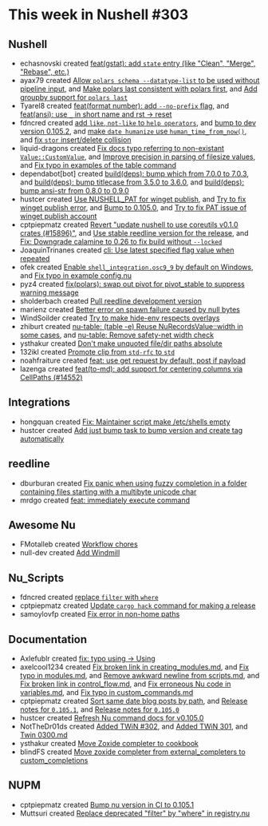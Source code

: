 # This week in Nushell #303

## Nushell

- echasnovski created [feat(gstat): add `state` entry (like "Clean", "Merge", "Rebase", etc.)](https://github.com/nushell/nushell/pull/15965)
- ayax79 created [Allow `polars schema --datatype-list` to be used without pipeline input](https://github.com/nushell/nushell/pull/15964), and [Make polars last consistent with polars first](https://github.com/nushell/nushell/pull/15963), and [Add groupby support for `polars last`](https://github.com/nushell/nushell/pull/15953)
- Tyarel8 created [feat(format number): add `--no-prefix` flag](https://github.com/nushell/nushell/pull/15960), and [feat(ansi): use `_` in short name and rst -> reset](https://github.com/nushell/nushell/pull/15907)
- fdncred created [add `like`, `not-like` to `help operators`](https://github.com/nushell/nushell/pull/15959), and [bump to dev version 0.105.2](https://github.com/nushell/nushell/pull/15952), and [make `date humanize` use `human_time_from_now()`](https://github.com/nushell/nushell/pull/15918), and [fix `stor` insert/delete collision](https://github.com/nushell/nushell/pull/15838)
- liquid-dragons created [Fix docs typo referring to non-existant `Value::CustomValue`](https://github.com/nushell/nushell/pull/15954), and [Improve precision in parsing of filesize values](https://github.com/nushell/nushell/pull/15950), and [Fix typo in examples of the table command](https://github.com/nushell/nushell/pull/15925)
- dependabot[bot] created [build(deps): bump which from 7.0.0 to 7.0.3](https://github.com/nushell/nushell/pull/15937), and [build(deps): bump titlecase from 3.5.0 to 3.6.0](https://github.com/nushell/nushell/pull/15936), and [build(deps): bump ansi-str from 0.8.0 to 0.9.0](https://github.com/nushell/nushell/pull/15935)
- hustcer created [Use NUSHELL_PAT for winget publish](https://github.com/nushell/nushell/pull/15934), and [Try to fix winget publish error](https://github.com/nushell/nushell/pull/15933), and [Bump to 0.105.0](https://github.com/nushell/nushell/pull/15930), and [Try to fix PAT issue of winget publish account](https://github.com/nushell/nushell/pull/15922)
- cptpiepmatz created [Revert "update nushell to use coreutils v0.1.0 crates (#15896)"](https://github.com/nushell/nushell/pull/15932), and [Use stable reedline version for the release](https://github.com/nushell/nushell/pull/15931), and [Fix: Downgrade calamine to 0.26 to fix build without `--locked`](https://github.com/nushell/nushell/pull/15908)
- JoaquinTrinanes created [cli: Use latest specified flag value when repeated](https://github.com/nushell/nushell/pull/15919)
- ofek created [Enable `shell_integration.osc9_9` by default on Windows](https://github.com/nushell/nushell/pull/15914), and [Fix typo in example config.nu](https://github.com/nushell/nushell/pull/15910)
- pyz4 created [fix(polars): swap out pivot for pivot_stable to suppress warning message](https://github.com/nushell/nushell/pull/15913)
- sholderbach created [Pull reedline development version](https://github.com/nushell/nushell/pull/15912)
- marienz created [Better error on spawn failure caused by null bytes](https://github.com/nushell/nushell/pull/15911)
- WindSoilder created [Try to make hide-env respects overlays](https://github.com/nushell/nushell/pull/15904)
- zhiburt created [nu-table: (table -e) Reuse NuRecordsValue::width in some cases](https://github.com/nushell/nushell/pull/15902), and [nu-table: Remove safety-net width check](https://github.com/nushell/nushell/pull/15901)
- ysthakur created [Don't make unquoted file/dir paths absolute](https://github.com/nushell/nushell/pull/15878)
- 132ikl created [Promote clip from `std-rfc` to `std`](https://github.com/nushell/nushell/pull/15877)
- noahfraiture created [feat: use get request by default, post if payload](https://github.com/nushell/nushell/pull/15862)
- lazenga created [feat(to-md): add support for centering columns via CellPaths (#14552)](https://github.com/nushell/nushell/pull/15861)

## Integrations

- hongquan created [Fix: Maintainer script make /etc/shells empty](https://github.com/nushell/integrations/pull/60)
- hustcer created [Add just bump task to bump version and create tag automatically](https://github.com/nushell/integrations/pull/59)

## reedline

- dburburan created [Fix panic when using fuzzy completion in a folder containing files starting with a multibyte unicode char](https://github.com/nushell/reedline/pull/918)
- mrdgo created [feat: immediately execute command](https://github.com/nushell/reedline/pull/882)

## Awesome Nu

- FMotalleb created [Workflow chores](https://github.com/nushell/awesome-nu/pull/126)
- null-dev created [Add Windmill](https://github.com/nushell/awesome-nu/pull/125)

## Nu_Scripts

- fdncred created [replace `filter` with `where`](https://github.com/nushell/nu_scripts/pull/1135)
- cptpiepmatz created [Update `cargo hack` command for making a release](https://github.com/nushell/nu_scripts/pull/1132)
- samoylovfp created [Fix error in non-home paths](https://github.com/nushell/nu_scripts/pull/1129)

## Documentation

- Axlefublr created [fix: typo using -> Using](https://github.com/nushell/nushell.github.io/pull/1946)
- axelcool1234 created [Fix broken link in creating_modules.md](https://github.com/nushell/nushell.github.io/pull/1945), and [Fix typo in modules.md](https://github.com/nushell/nushell.github.io/pull/1944), and [Remove awkward newline from scripts.md](https://github.com/nushell/nushell.github.io/pull/1943), and [Fix broken link in control_flow.md](https://github.com/nushell/nushell.github.io/pull/1942), and [Fix erroneous Nu code in variables.md](https://github.com/nushell/nushell.github.io/pull/1941), and [Fix typo in custom_commands.md](https://github.com/nushell/nushell.github.io/pull/1933)
- cptpiepmatz created [Sort same date blog posts by path](https://github.com/nushell/nushell.github.io/pull/1940), and [Release notes for `0.105.1`](https://github.com/nushell/nushell.github.io/pull/1939), and [Release notes for `0.105.0`](https://github.com/nushell/nushell.github.io/pull/1932)
- hustcer created [Refresh Nu command docs for v0.105.0](https://github.com/nushell/nushell.github.io/pull/1938)
- NotTheDr01ds created [Added TWiN #302](https://github.com/nushell/nushell.github.io/pull/1937), and [Added TWiN 301](https://github.com/nushell/nushell.github.io/pull/1936), and [Twin 0300.md](https://github.com/nushell/nushell.github.io/pull/1935)
- ysthakur created [Move Zoxide completer to cookbook](https://github.com/nushell/nushell.github.io/pull/1934)
- blindFS created [Move zoxide completer from external_completers to custom_completions](https://github.com/nushell/nushell.github.io/pull/1847)

## NUPM

- cptpiepmatz created [Bump nu version in CI to 0.105.1](https://github.com/nushell/nupm/pull/120)
- Muttsuri created [Replace deprecated "filter" by "where" in registry.nu](https://github.com/nushell/nupm/pull/119)
